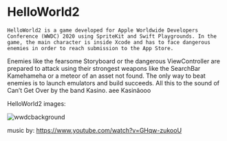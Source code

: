 # HelloWorld2

```HelloWorld2 is a game developed for Apple Worldwide Developers Conference (WWDC) 2020 using SpriteKit and Swift Playgrounds. In the game, the main character is inside Xcode and has to face dangerous enemies in order to reach submission to the App Store.```

Enemies like the fearsome Storyboard or the dangerous ViewController are prepared to attack using their strongest weapons like the SearchBar Kamehameha or a meteor of an asset not found. The only way to beat enemies is to launch emulators and build succeeds. All this to the sound of Can’t Get Over by the band Kasino. aee Kasinãooo

HelloWorld2 images:

![wwdcbackground](https://user-images.githubusercontent.com/33487118/94379297-b2227900-0105-11eb-97b6-03c393e8e7da.png)

music by:  https://www.youtube.com/watch?v=GHqw-zukooU



